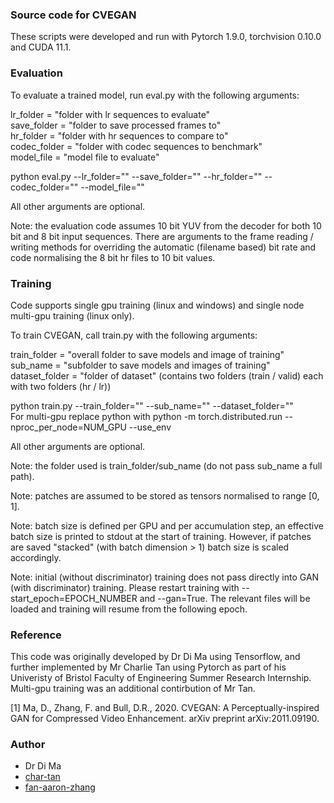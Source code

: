 ### Source code for CVEGAN

These scripts were developed and run with Pytorch 1.9.0, torchvision 0.10.0 and CUDA 11.1.

### Evaluation

To evaluate a trained model, run eval.py with the following arguments:

lr_folder = "folder with lr sequences to evaluate" <br />
save_folder = "folder to save processed frames to" <br />
hr_folder = "folder with hr sequences to compare to" <br />
codec_folder = "folder with codec sequences to benchmark" <br />
model_file = "model file to evaluate"

python eval.py --lr_folder="" --save_folder="" --hr_folder="" --codec_folder="" --model_file=""

All other arguments are optional.

Note: the evaluation code assumes 10 bit YUV from the decoder for both 10 bit and 8 bit input sequences. There are arguments to the frame reading / writing methods for overriding the automatic (filename based) bit rate and code normalising the 8 bit hr files to 10 bit values.

### Training

Code supports single gpu training (linux and windows) and single node multi-gpu training (linux only). 

To train CVEGAN, call train.py with the following arguments:

train_folder = "overall folder to save models and image of training"<br />
sub_name = "subfolder to save models and images of training"<br />
dataset_folder = "folder of dataset" (contains two folders (train / valid) each with two folders (hr / lr))<br />

python train.py --train_folder="" --sub_name="" --dataset_folder=""<br />
For multi-gpu replace python with python -m torch.distributed.run --nproc_per_node=NUM_GPU --use_env

All other arguments are optional.

Note: the folder used is train_folder/sub_name (do not pass sub_name a full path).

Note: patches are assumed to be stored as tensors normalised to range [0, 1].

Note: batch size is defined per GPU and per accumulation step, an effective batch size is printed to stdout at the start of training. However, if patches are saved "stacked" (with batch dimension > 1) batch size is scaled accordingly.

Note: initial (without discriminator) training does not pass directly into GAN (with discriminator) training. Please restart training with --start_epoch=EPOCH_NUMBER and --gan=True. The relevant files will be loaded and training will resume from the following epoch.

### Reference

This code was originally developed by Dr Di Ma using Tensorflow, and further implemented by Mr Charlie Tan using Pytorch as part of his Univeristy of Bristol Faculty of Engineering Summer Research Internship. Multi-gpu training was an additional contirbution of Mr Tan.
 
[1] Ma, D., Zhang, F. and Bull, D.R., 2020. CVEGAN: A Perceptually-inspired GAN for Compressed Video Enhancement. arXiv preprint arXiv:2011.09190.

### Author

- Dr Di Ma
- [char-tan](https://github.com/char-tan)
- [fan-aaron-zhang](https://github.com/an-aaron-zhang)
